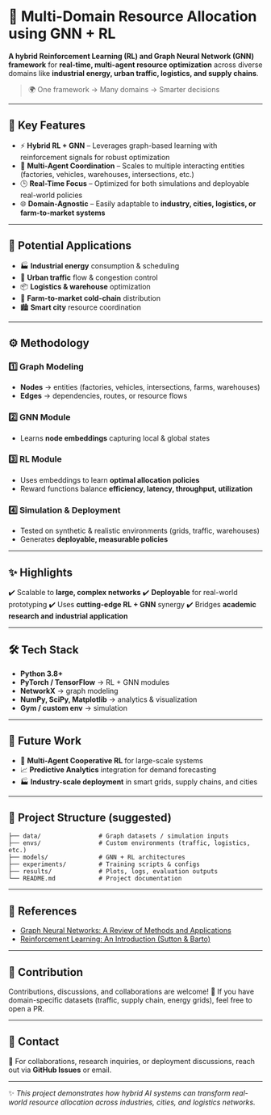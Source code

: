 

# 🚀 Multi-Domain Resource Allocation using GNN + RL

**A hybrid Reinforcement Learning (RL) and Graph Neural Network (GNN) framework** for **real-time, multi-agent resource optimization** across diverse domains like **industrial energy, urban traffic, logistics, and supply chains**.

> 🌍 One framework → Many domains → Smarter decisions

---

## 🔑 Key Features

* ⚡ **Hybrid RL + GNN** – Leverages graph-based learning with reinforcement signals for robust optimization
* 🤝 **Multi-Agent Coordination** – Scales to multiple interacting entities (factories, vehicles, warehouses, intersections, etc.)
* 🕒 **Real-Time Focus** – Optimized for both simulations and deployable real-world policies
* 🌐 **Domain-Agnostic** – Easily adaptable to **industry, cities, logistics, or farm-to-market systems**

---

## 📌 Potential Applications

* 🏭 **Industrial energy** consumption & scheduling
* 🚦 **Urban traffic** flow & congestion control
* 📦 **Logistics & warehouse** optimization
* 🥬 **Farm-to-market cold-chain** distribution
* 🏙️ **Smart city** resource coordination

---

## ⚙️ Methodology

### 1️⃣ Graph Modeling

* **Nodes** → entities (factories, vehicles, intersections, farms, warehouses)
* **Edges** → dependencies, routes, or resource flows

### 2️⃣ GNN Module

* Learns **node embeddings** capturing local & global states

### 3️⃣ RL Module

* Uses embeddings to learn **optimal allocation policies**
* Reward functions balance **efficiency, latency, throughput, utilization**

### 4️⃣ Simulation & Deployment

* Tested on synthetic & realistic environments (grids, traffic, warehouses)
* Generates **deployable, measurable policies**

---

## ✨ Highlights

✔️ Scalable to **large, complex networks**
✔️ **Deployable** for real-world prototyping
✔️ Uses **cutting-edge RL + GNN** synergy
✔️ Bridges **academic research and industrial application**

---

## 🛠️ Tech Stack

* **Python 3.8+**
* **PyTorch / TensorFlow** → RL + GNN modules
* **NetworkX** → graph modeling
* **NumPy, SciPy, Matplotlib** → analytics & visualization
* **Gym / custom env** → simulation

---

## 🔮 Future Work

* 🤖 **Multi-Agent Cooperative RL** for large-scale systems
* 📈 **Predictive Analytics** integration for demand forecasting
* 🏭 **Industry-scale deployment** in smart grids, supply chains, and cities

---

## 📂 Project Structure (suggested)

```
├── data/                # Graph datasets / simulation inputs
├── envs/                # Custom environments (traffic, logistics, etc.)
├── models/              # GNN + RL architectures
├── experiments/         # Training scripts & configs
├── results/             # Plots, logs, evaluation outputs
└── README.md            # Project documentation
```

---

## 📖 References

* [Graph Neural Networks: A Review of Methods and Applications](https://arxiv.org/abs/1812.08434)
* [Reinforcement Learning: An Introduction (Sutton & Barto)](http://incompleteideas.net/book/the-book.html)

---

## 🙌 Contribution

Contributions, discussions, and collaborations are welcome! 🚀
If you have domain-specific datasets (traffic, supply chain, energy grids), feel free to open a PR.

---

## 📧 Contact

📩 For collaborations, research inquiries, or deployment discussions, reach out via **GitHub Issues** or email.

---

✨ *This project demonstrates how hybrid AI systems can transform real-world resource allocation across industries, cities, and logistics networks.*

